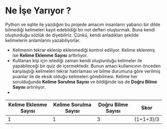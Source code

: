 # Ne İşe Yarıyor ?

Python ve sqlite ile yazdığım bu projede amacım insanların yabancı bir dilde bilmediği kelimeleri kayıt edebildiği bir not defteri oluşturmak.
Buna kendi oluşturduğu sözlük de diyebiliriz. Çünkü, kendi anladıkları şekilde kelimelerin anlamlarını yazabiliyorlar.
- Kelimenin tekrar eklenip eklenmediği kontrol ediliyor. Kelime eklenmiş ise **Kelime Eklenme Sayısı** arttırlıyor.
- Kulllanan kişi için istediği zaman kendi oluşturduğu kelimeler ile yapabileceği bir quiz de içermektedir. Bunun amacı kullanıcının önceden karşılaştığı kelimeleri tekrar hatırlaması ve bilme durumuna göre verilmiş puanlar ile de eksik olduğu kelimeleri görebilmesi. Kelime her sorulduğunda **Kelime Sorulma Sayısı** ve bildiğinde ise de **Doğru Bilme Sayısı** artırılıyor.
- 

|Kelime Eklenme Sayısı | Kelime Sorulma Sayısı | Doğru Bilme Sayısı| Skor|
|----------------------|-----------------------|-------------------|-----|
| 1                    |        1             |        3          |(1+1+3)/3   |


